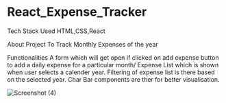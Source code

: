 # React_Expense_Tracker
Tech Stack Used HTML,CSS,React

About Project
To Track Monthly Expenses of the year

Functionalities
A form which will get open if clicked on add expense button to add a daily expense for a particular month/
Expense List which is shown when user selects a calender year.
Filtering of expense list is there based on the selected year. 
Char Bar components are ther for better visualisation.


![Screenshot (4)](https://user-images.githubusercontent.com/56116596/224489134-2662c080-8b48-4401-b72c-bf52ff896429.png)
